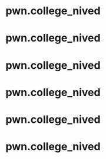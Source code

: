 # pwn.college_nived
# pwn.college_nived
# pwn.college_nived
# pwn.college_nived
# pwn.college_nived
# pwn.college_nived
